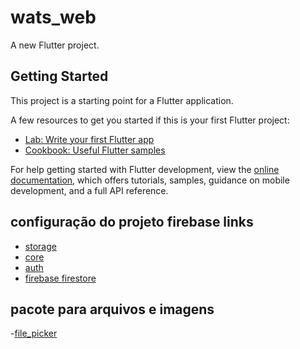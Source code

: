 # wats_web

A new Flutter project.

## Getting Started

This project is a starting point for a Flutter application.

A few resources to get you started if this is your first Flutter project:

- [Lab: Write your first Flutter app](https://docs.flutter.dev/get-started/codelab)
- [Cookbook: Useful Flutter samples](https://docs.flutter.dev/cookbook)

For help getting started with Flutter development, view the
[online documentation](https://docs.flutter.dev/), which offers tutorials,
samples, guidance on mobile development, and a full API reference.

## configuração do projeto firebase links
- [storage](https://pub.dev/packages/firebase_storage/install)
- [core](https://pub.dev/packages/firebase_core)
- [auth](https://pub.dev/packages/firebase_auth)
- [firebase firestore](https://pub.dev/packages/cloud_firestore) 

## pacote para arquivos e imagens 
-[file_picker](https://pub.dev/packages/file_picker)

